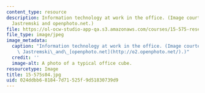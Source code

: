 ```yaml
---
content_type: resource
description: Information technology at work in the office. (Image courtesy of Michael
  Jastremski and openphoto.net.)
file: https://ol-ocw-studio-app-qa.s3.amazonaws.com/courses/15-575-research-seminar-in-it-and-organizations-economic-perspectives-spring-2004/024ddbb681847d71525f9d51830739d9_15-575s04.jpg
file_type: image/jpeg
image_metadata:
  caption: "Information technology at work in the office. (Image courtesy of Michael\
    \ Jastremski\_and\_[openphoto.net](http://o2.openphoto.net/).)"
  credit: ''
  image-alt: A photo of a typical office cube.
resourcetype: Image
title: 15-575s04.jpg
uid: 024ddbb6-8184-7d71-525f-9d51830739d9
---
```

